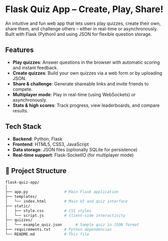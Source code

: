 # Flask Quiz App – Create, Play, Share!

An intuitive and fun web app that lets users play quizzes, create their own, share them, and challenge others – either in real-time or asynchronously. Built with Flask (Python) and using JSON for flexible question storage.

## Features

-  **Play quizzes**: Answer questions in the browser with automatic scoring and instant feedback.
-  **Create quizzes**: Build your own quizzes via a web form or by uploading JSON.
-  **Share & challenge**: Generate shareable links and invite friends to compete.
-  **Multiplayer mode**: Play in real-time (using WebSockets) or asynchronously.
-  **Stats & high scores**: Track progress, view leaderboards, and compare results.

##  Tech Stack

- **Backend**: Python, Flask
- **Frontend**: HTML5, CSS3, JavaScript
- **Data storage**: JSON files (optionally SQLite for persistence)
- **Real-time support**: Flask-SocketIO (for multiplayer mode)

## 📁 Project Structure

```bash
flask-quiz-app/
│
├── app.py                # Main Flask application
├── templates/
│   └── index.html        # Main UI and quiz interface
├── static/
│   ├── style.css         # CSS styles
│   └── script.js         # Client-side interactivity
├── quizzes/
│   └── example_quiz.json      # Sample quiz in JSON format
├── requirements.txt      # Python dependencies
└── README.md             # This file
